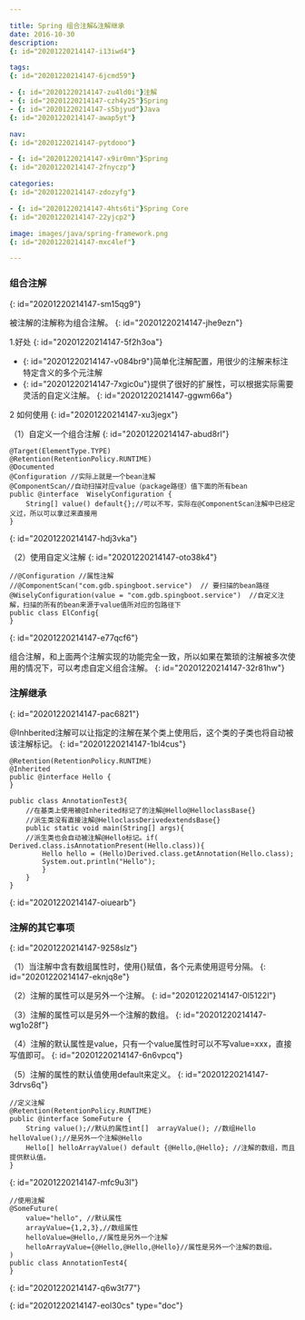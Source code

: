 ```yaml
---

title: Spring 组合注解&注解继承
date: 2016-10-30
description:
{: id="20201220214147-i13iwd4"}

tags:
{: id="20201220214147-6jcmd59"}

- {: id="20201220214147-zu4ld0i"}注解
- {: id="20201220214147-czh4y25"}Spring
- {: id="20201220214147-s5bjyud"}Java
{: id="20201220214147-awap5yt"}

nav:
{: id="20201220214147-pytdooo"}

- {: id="20201220214147-x9ir0mn"}Spring
{: id="20201220214147-2fnyczp"}

categories:
{: id="20201220214147-zdozyfg"}

- {: id="20201220214147-4hts6ti"}Spring Core
{: id="20201220214147-22yjcp2"}

image: images/java/spring-framework.png
{: id="20201220214147-mxc4lef"}

---
```


### 组合注解
{: id="20201220214147-sm15qg9"}

被注解的注解称为组合注解。
{: id="20201220214147-jhe9ezn"}

1.好处
{: id="20201220214147-5f2h3oa"}

- {: id="20201220214147-v084br9"}简单化注解配置，用很少的注解来标注特定含义的多个元注解
- {: id="20201220214147-7xgic0u"}提供了很好的扩展性，可以根据实际需要灵活的自定义注解。
{: id="20201220214147-ggwm66a"}

2 如何使用
{: id="20201220214147-xu3jegx"}

（1）自定义一个组合注解
{: id="20201220214147-abud8rl"}

```
@Target(ElementType.TYPE)
@Retention(RetentionPolicy.RUNTIME)
@Documented
@Configuration //实际上就是一个bean注解
@ComponentScan//自动扫描对应value（package路径）值下面的所有bean
public @interface  WiselyConfiguration {
    String[] value() default{};//可以不写，实际在@ComponentScan注解中已经定义过，所以可以拿过来直接用
}
```
{: id="20201220214147-hdj3vka"}

（2）使用自定义注解
{: id="20201220214147-oto38k4"}

```
//@Configuration //属性注解
//@ComponentScan("com.gdb.spingboot.service")  // 要扫描的bean路径
@WiselyConfiguration(value = "com.gdb.spingboot.service")  //自定义注解，扫描的所有的bean来源于value值所对应的包路径下
public class ElConfig{
}
```
{: id="20201220214147-e77qcf6"}

组合注解，和上面两个注解实现的功能完全一致，所以如果在繁琐的注解被多次使用的情况下，可以考虑自定义组合注解。
{: id="20201220214147-32r81hw"}

### 注解继承
{: id="20201220214147-pac6821"}

@Inhberited注解可以让指定的注解在某个类上使用后，这个类的子类也将自动被该注解标记。
{: id="20201220214147-1bl4cus"}

```
@Retention(RetentionPolicy.RUNTIME)
@Inherited 
public @interface Hello {
}

public class AnnotationTest3{
    //在基类上使用被@Inherited标记了的注解@Hello@HelloclassBase{}
    //派生类没有直接注解@HelloclassDerivedextendsBase{}
    public static void main(String[] args){
    //派生类也会自动被注解@Hello标记。if( Derived.class.isAnnotationPresent(Hello.class)){
        Hello hello = (Hello)Derived.class.getAnnotation(Hello.class);
        System.out.println("Hello");
        }
    }
}
```
{: id="20201220214147-oiuearb"}

### 注解的其它事项
{: id="20201220214147-9258slz"}

（1）当注解中含有数组属性时，使用{}赋值，各个元素使用逗号分隔。
{: id="20201220214147-eknjq8e"}

（2）注解的属性可以是另外一个注解。
{: id="20201220214147-0l5122l"}

（3）注解的属性可以是另外一个注解的数组。
{: id="20201220214147-wg1o28f"}

（4）注解的默认属性是value，只有一个value属性时可以不写value=xxx，直接写值即可。
{: id="20201220214147-6n6vpcq"}

（5）注解的属性的默认值使用default来定义。
{: id="20201220214147-3drvs6q"}

```
//定义注解
@Retention(RetentionPolicy.RUNTIME)
public @interface SomeFuture {
    String value();//默认的属性int[]  arrayValue(); //数组Hello  helloValue();//是另外一个注解@Hello
    Hello[] helloArrayValue() default {@Hello,@Hello}; //注解的数组，而且提供默认值。
}
```
{: id="20201220214147-mfc9u3l"}

```
//使用注解
@SomeFuture(
    value="hello", //默认属性
    arrayValue={1,2,3},//数组属性
    helloValue=@Hello,//属性是另外一个注解
    helloArrayValue={@Hello,@Hello,@Hello}//属性是另外一个注解的数组。
)
public class AnnotationTest4{
}
```
{: id="20201220214147-q6w3t77"}


{: id="20201220214147-eol30cs" type="doc"}
